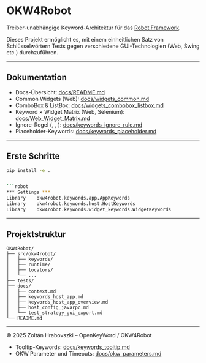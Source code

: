 ﻿# OKW4Robot

Treiber-unabhängige Keyword-Architektur für das [Robot Framework](https://robotframework.org/).

Dieses Projekt ermöglicht es, mit einem einheitlichen Satz von Schlüsselwörtern Tests gegen verschiedene GUI-Technologien (Web, Swing etc.) durchzuführen.

---

## Dokumentation


- Docs-Übersicht: [docs/README.md](docs/README.md)
- Common Widgets (Web): [docs/widgets_common.md](docs/widgets_common.md)
- ComboBox & ListBox: [docs/widgets_combobox_listbox.md](docs/widgets_combobox_listbox.md)
- Keyword × Widget Matrix (Web, Selenium): [docs/Web_Widget_Matrix.md](docs/Web_Widget_Matrix.md)
- Ignore-Regel (, , ): [docs/keywords_ignore_rule.md](docs/keywords_ignore_rule.md)
- Placeholder-Keywords: [docs/keywords_placeholder.md](docs/keywords_placeholder.md)

---

## Erste Schritte

```bash
pip install -e .


```robot
*** Settings ***
Library    okw4robot.keywords.app.AppKeywords
Library    okw4robot.keywords.host.HostKeywords
Library    okw4robot.keywords.widget_keywords.WidgetKeywords
```

---

## Projektstruktur

```
OKW4Robot/
├── src/okw4robot/
│   ├── keywords/
│   ├── runtime/
│   ├── locators/
│   └── ...
├── tests/
├── docs/
│   ├── context.md
│   ├── keywords_host_app.md
│   ├── keywords_host_app_overview.md
│   ├── host_config_javarpc.md
│   └── test_strategy_gui_export.md
└── README.md

```

---

© 2025 Zoltán Hrabovszki – OpenKeyWord / OKW4Robot
- Tooltip-Keywords: [docs/keywords_tooltip.md](docs/keywords_tooltip.md)
- OKW Parameter und Timeouts: [docs/okw_parameters.md](docs/okw_parameters.md)
